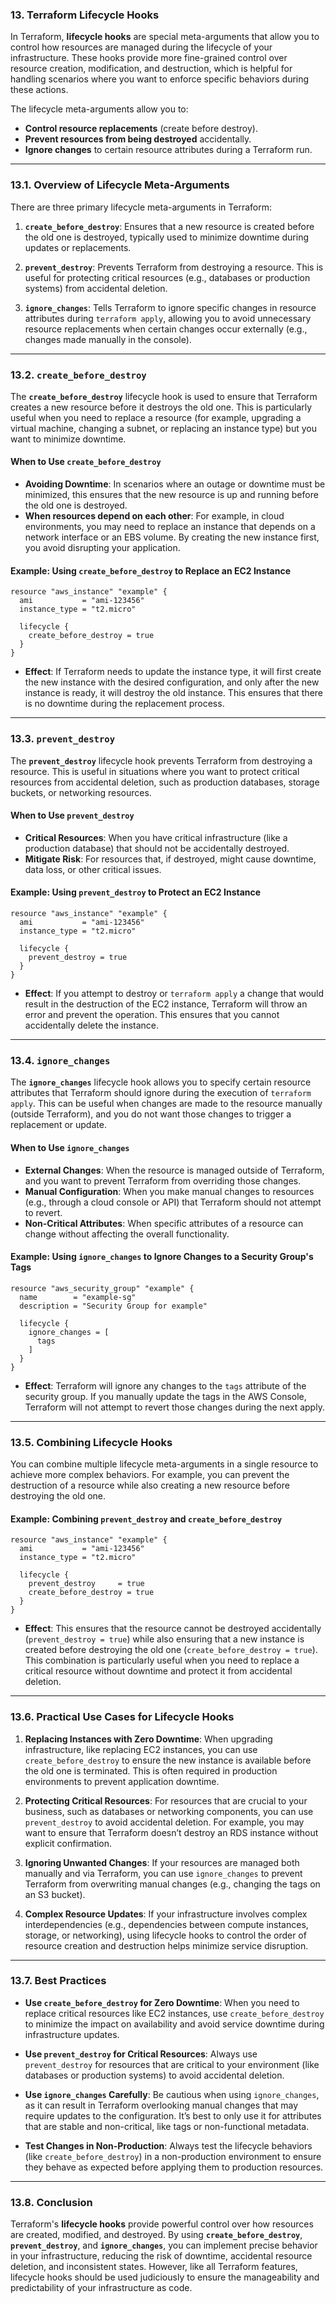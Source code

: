### **13. Terraform Lifecycle Hooks**

In Terraform, **lifecycle hooks** are special meta-arguments that allow you to control how resources are managed during the lifecycle of your infrastructure. These hooks provide more fine-grained control over resource creation, modification, and destruction, which is helpful for handling scenarios where you want to enforce specific behaviors during these actions.

The lifecycle meta-arguments allow you to:
- **Control resource replacements** (create before destroy).
- **Prevent resources from being destroyed** accidentally.
- **Ignore changes** to certain resource attributes during a Terraform run.

---

### **13.1. Overview of Lifecycle Meta-Arguments**

There are three primary lifecycle meta-arguments in Terraform:

1. **`create_before_destroy`**: Ensures that a new resource is created before the old one is destroyed, typically used to minimize downtime during updates or replacements.
   
2. **`prevent_destroy`**: Prevents Terraform from destroying a resource. This is useful for protecting critical resources (e.g., databases or production systems) from accidental deletion.

3. **`ignore_changes`**: Tells Terraform to ignore specific changes in resource attributes during `terraform apply`, allowing you to avoid unnecessary resource replacements when certain changes occur externally (e.g., changes made manually in the console).

---

### **13.2. `create_before_destroy`**

The **`create_before_destroy`** lifecycle hook is used to ensure that Terraform creates a new resource before it destroys the old one. This is particularly useful when you need to replace a resource (for example, upgrading a virtual machine, changing a subnet, or replacing an instance type) but you want to minimize downtime.

#### **When to Use `create_before_destroy`**
- **Avoiding Downtime**: In scenarios where an outage or downtime must be minimized, this ensures that the new resource is up and running before the old one is destroyed.
- **When resources depend on each other**: For example, in cloud environments, you may need to replace an instance that depends on a network interface or an EBS volume. By creating the new instance first, you avoid disrupting your application.
  
#### **Example: Using `create_before_destroy` to Replace an EC2 Instance**

```hcl
resource "aws_instance" "example" {
  ami           = "ami-123456"
  instance_type = "t2.micro"

  lifecycle {
    create_before_destroy = true
  }
}
```

- **Effect**: If Terraform needs to update the instance type, it will first create the new instance with the desired configuration, and only after the new instance is ready, it will destroy the old instance. This ensures that there is no downtime during the replacement process.

---

### **13.3. `prevent_destroy`**

The **`prevent_destroy`** lifecycle hook prevents Terraform from destroying a resource. This is useful in situations where you want to protect critical resources from accidental deletion, such as production databases, storage buckets, or networking resources.

#### **When to Use `prevent_destroy`**
- **Critical Resources**: When you have critical infrastructure (like a production database) that should not be accidentally destroyed.
- **Mitigate Risk**: For resources that, if destroyed, might cause downtime, data loss, or other critical issues.

#### **Example: Using `prevent_destroy` to Protect an EC2 Instance**

```hcl
resource "aws_instance" "example" {
  ami           = "ami-123456"
  instance_type = "t2.micro"

  lifecycle {
    prevent_destroy = true
  }
}
```

- **Effect**: If you attempt to destroy or `terraform apply` a change that would result in the destruction of the EC2 instance, Terraform will throw an error and prevent the operation. This ensures that you cannot accidentally delete the instance.

---

### **13.4. `ignore_changes`**

The **`ignore_changes`** lifecycle hook allows you to specify certain resource attributes that Terraform should ignore during the execution of `terraform apply`. This can be useful when changes are made to the resource manually (outside Terraform), and you do not want those changes to trigger a replacement or update.

#### **When to Use `ignore_changes`**
- **External Changes**: When the resource is managed outside of Terraform, and you want to prevent Terraform from overriding those changes.
- **Manual Configuration**: When you make manual changes to resources (e.g., through a cloud console or API) that Terraform should not attempt to revert.
- **Non-Critical Attributes**: When specific attributes of a resource can change without affecting the overall functionality.

#### **Example: Using `ignore_changes` to Ignore Changes to a Security Group's Tags**

```hcl
resource "aws_security_group" "example" {
  name        = "example-sg"
  description = "Security Group for example"
  
  lifecycle {
    ignore_changes = [
      tags
    ]
  }
}
```

- **Effect**: Terraform will ignore any changes to the `tags` attribute of the security group. If you manually update the tags in the AWS Console, Terraform will not attempt to revert those changes during the next apply.

---

### **13.5. Combining Lifecycle Hooks**

You can combine multiple lifecycle meta-arguments in a single resource to achieve more complex behaviors. For example, you can prevent the destruction of a resource while also creating a new resource before destroying the old one.

#### **Example: Combining `prevent_destroy` and `create_before_destroy`**

```hcl
resource "aws_instance" "example" {
  ami           = "ami-123456"
  instance_type = "t2.micro"

  lifecycle {
    prevent_destroy     = true
    create_before_destroy = true
  }
}
```

- **Effect**: This ensures that the resource cannot be destroyed accidentally (`prevent_destroy = true`) while also ensuring that a new instance is created before destroying the old one (`create_before_destroy = true`). This combination is particularly useful when you need to replace a critical resource without downtime and protect it from accidental deletion.

---

### **13.6. Practical Use Cases for Lifecycle Hooks**

1. **Replacing Instances with Zero Downtime**:
   When upgrading infrastructure, like replacing EC2 instances, you can use `create_before_destroy` to ensure the new instance is available before the old one is terminated. This is often required in production environments to prevent application downtime.

2. **Protecting Critical Resources**:
   For resources that are crucial to your business, such as databases or networking components, you can use `prevent_destroy` to avoid accidental deletion. For example, you may want to ensure that Terraform doesn’t destroy an RDS instance without explicit confirmation.

3. **Ignoring Unwanted Changes**:
   If your resources are managed both manually and via Terraform, you can use `ignore_changes` to prevent Terraform from overwriting manual changes (e.g., changing the tags on an S3 bucket).

4. **Complex Resource Updates**:
   If your infrastructure involves complex interdependencies (e.g., dependencies between compute instances, storage, or networking), using lifecycle hooks to control the order of resource creation and destruction helps minimize service disruption.

---

### **13.7. Best Practices**

- **Use `create_before_destroy` for Zero Downtime**: When you need to replace critical resources like EC2 instances, use `create_before_destroy` to minimize the impact on availability and avoid service downtime during infrastructure updates.
  
- **Use `prevent_destroy` for Critical Resources**: Always use `prevent_destroy` for resources that are critical to your environment (like databases or production systems) to avoid accidental deletion.

- **Use `ignore_changes` Carefully**: Be cautious when using `ignore_changes`, as it can result in Terraform overlooking manual changes that may require updates to the configuration. It’s best to only use it for attributes that are stable and non-critical, like tags or non-functional metadata.

- **Test Changes in Non-Production**: Always test the lifecycle behaviors (like `create_before_destroy`) in a non-production environment to ensure they behave as expected before applying them to production resources.

---

### **13.8. Conclusion**

Terraform's **lifecycle hooks** provide powerful control over how resources are created, modified, and destroyed. By using **`create_before_destroy`**, **`prevent_destroy`**, and **`ignore_changes`**, you can implement precise behavior in your infrastructure, reducing the risk of downtime, accidental resource deletion, and inconsistent states. However, like all Terraform features, lifecycle hooks should be used judiciously to ensure the manageability and predictability of your infrastructure as code.